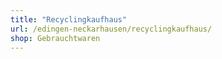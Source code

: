 ```yaml
---
title: "Recyclingkaufhaus"
url: /edingen-neckarhausen/recyclingkaufhaus/
shop: Gebrauchtwaren
---
```

